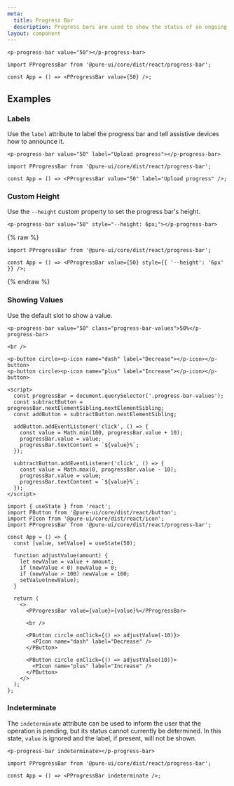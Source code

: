 ```yaml
---
meta:
  title: Progress Bar
  description: Progress bars are used to show the status of an ongoing operation.
layout: component
---
```


```html:preview
<p-progress-bar value="50"></p-progress-bar>
```

```jsx:react
import PProgressBar from '@pure-ui/core/dist/react/progress-bar';

const App = () => <PProgressBar value={50} />;
```

## Examples

### Labels

Use the `label` attribute to label the progress bar and tell assistive devices how to announce it.

```html:preview
<p-progress-bar value="50" label="Upload progress"></p-progress-bar>
```

```jsx:react
import PProgressBar from '@pure-ui/core/dist/react/progress-bar';

const App = () => <PProgressBar value="50" label="Upload progress" />;
```

### Custom Height

Use the `--height` custom property to set the progress bar's height.

```html:preview
<p-progress-bar value="50" style="--height: 6px;"></p-progress-bar>
```

{% raw %}

```jsx:react
import PProgressBar from '@pure-ui/core/dist/react/progress-bar';

const App = () => <PProgressBar value={50} style={{ '--height': '6px' }} />;
```

{% endraw %}

### Showing Values

Use the default slot to show a value.

```html:preview
<p-progress-bar value="50" class="progress-bar-values">50%</p-progress-bar>

<br />

<p-button circle><p-icon name="dash" label="Decrease"></p-icon></p-button>
<p-button circle><p-icon name="plus" label="Increase"></p-icon></p-button>

<script>
  const progressBar = document.querySelector('.progress-bar-values');
  const subtractButton = progressBar.nextElementSibling.nextElementSibling;
  const addButton = subtractButton.nextElementSibling;

  addButton.addEventListener('click', () => {
    const value = Math.min(100, progressBar.value + 10);
    progressBar.value = value;
    progressBar.textContent = `${value}%`;
  });

  subtractButton.addEventListener('click', () => {
    const value = Math.max(0, progressBar.value - 10);
    progressBar.value = value;
    progressBar.textContent = `${value}%`;
  });
</script>
```

```jsx:react
import { useState } from 'react';
import PButton from '@pure-ui/core/dist/react/button';
import PIcon from '@pure-ui/core/dist/react/icon';
import PProgressBar from '@pure-ui/core/dist/react/progress-bar';

const App = () => {
  const [value, setValue] = useState(50);

  function adjustValue(amount) {
    let newValue = value + amount;
    if (newValue < 0) newValue = 0;
    if (newValue > 100) newValue = 100;
    setValue(newValue);
  }

  return (
    <>
      <PProgressBar value={value}>{value}%</PProgressBar>

      <br />

      <PButton circle onClick={() => adjustValue(-10)}>
        <PIcon name="dash" label="Decrease" />
      </PButton>

      <PButton circle onClick={() => adjustValue(10)}>
        <PIcon name="plus" label="Increase" />
      </PButton>
    </>
  );
};
```

### Indeterminate

The `indeterminate` attribute can be used to inform the user that the operation is pending, but its status cannot currently be determined. In this state, `value` is ignored and the label, if present, will not be shown.

```html:preview
<p-progress-bar indeterminate></p-progress-bar>
```

```jsx:react
import PProgressBar from '@pure-ui/core/dist/react/progress-bar';

const App = () => <PProgressBar indeterminate />;
```
